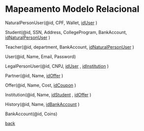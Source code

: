 # Mapeamento Modelo Relacional
NaturalPersonUser(@id, CPF, Wallet, [idUser](./Mapeamento%20Modelo%20Relacional.md) )

Student(@id, SSN, Address, CollegeProgram, BankAccount, [idNaturalPersonUser](./Mapeamento%20Modelo%20Relacional.md) )

Teacher(@id, department, BankAccount, [idNaturalPersonUser](./Mapeamento%20Modelo%20Relacional.md) )

User(@id, Name, Email, Password)

LegalPersonUser(@id, CNPJ, [idUser](./Mapeamento%20Modelo%20Relacional.md) , [idInstitution](./Mapeamento%20Modelo%20Relacional.md) )

Partner(@id, Name, [idOffer](./Mapeamento%20Modelo%20Relacional.md) )

Offer(@id, Name, Cost, [idCoupon](./Mapeamento%20Modelo%20Relacional.md) )

Institution(@id, Name, [idStudent](./Mapeamento%20Modelo%20Relacional.md) , [idOffer](./Mapeamento%20Modelo%20Relacional.md) )

History(@id, Name, [idBankAccount](./Mapeamento%20Modelo%20Relacional.md) )

BankAccount(@id, Coins)

[back](../README.md)